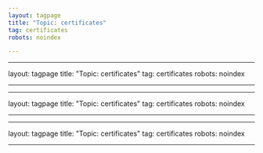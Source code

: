 ```yaml
---
layout: tagpage
title: "Topic: certificates"
tag: certificates
robots: noindex

---
```

---
layout: tagpage
title: "Topic: certificates"
tag: certificates
robots: noindex

---
---
layout: tagpage
title: "Topic: certificates"
tag: certificates
robots: noindex

---
---
layout: tagpage
title: "Topic: certificates"
tag: certificates
robots: noindex

---
